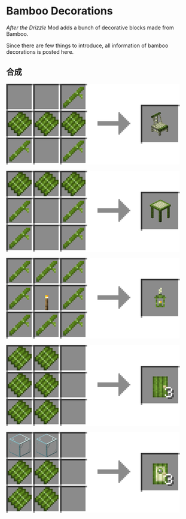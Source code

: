# Bamboo Decorations

*After the Drizzle* Mod adds a bunch of decorative blocks made from Bamboo.

Since there are few things to introduce, all information of bamboo decorations is posted here.

## 合成

![Bamboos * 3 + Bamboo Planks * 3 → Bamboo Chair * 1](../.gitbook/assets/recipes/bamboo_chair_recipe.png)

![Bamboos * 4 + Bamboo Planks * 3 → Bamboo Table * 1](../.gitbook/assets/recipes/bamboo_table_recipe.png)

![Torch * 1 + Bamboos * 8 → Bamboo Lantern * 1](../.gitbook/assets/recipes/bamboo_lantern_recipe.png)

![Bamboo Planks * 6 → Bamboo Doors * 3](../.gitbook/assets/recipes/bamboo_door_recipe.png)

![Glass * 2 + Bamboo Planks * 4 → 竹玻璃门 * 3](../.gitbook/assets/recipes/bamboo_glass_door_recipe.png)

